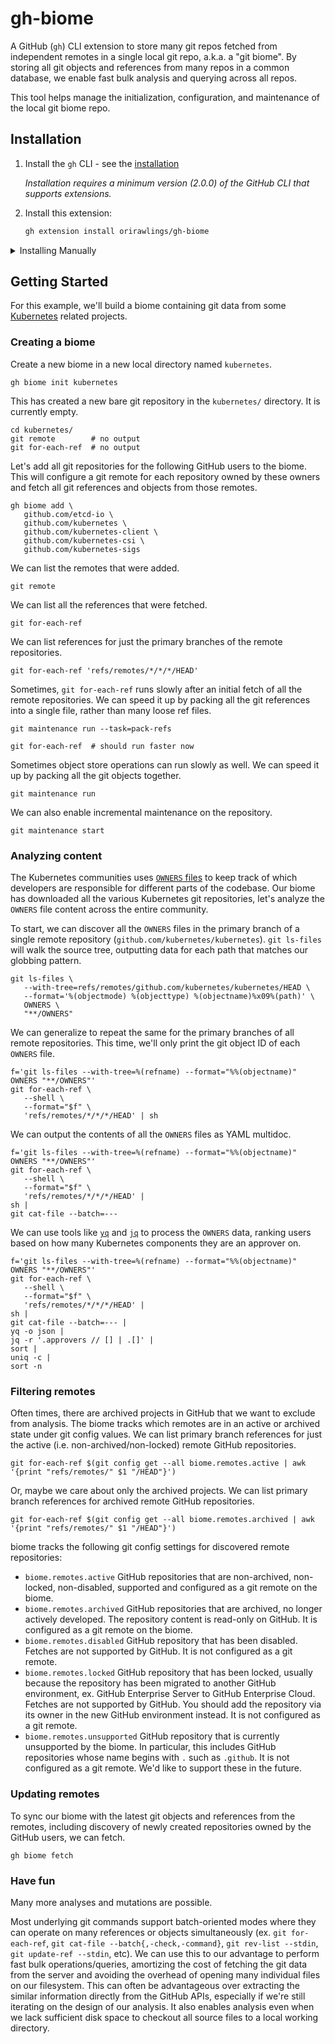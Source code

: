 # gh-biome

A GitHub (`gh`) CLI extension to store many git repos fetched from independent remotes in a single local git repo, a.k.a. a "git biome". By storing all git objects and references from many repos in a common database, we enable fast bulk analysis and querying across all repos.

This tool helps manage the initialization, configuration, and maintenance of the local git biome repo.


## Installation

1. Install the `gh` CLI - see the [installation](https://github.com/cli/cli#installation)

   _Installation requires a minimum version (2.0.0) of the GitHub CLI that supports extensions._

2. Install this extension:

   ```sh
   gh extension install orirawlings/gh-biome
   ```

<details>
   <summary>Installing Manually</summary>

> If you want to install this extension **manually**, follow these steps:

1. Clone the repo

   ```shell
   # git
   git clone https://github.com/orirawlings/gh-biome
   ```

   ```shell
   # GitHub CLI
   gh repo clone orirawlings/gh-biome
   ```

2. Cd into it

   ```bash
   cd gh-biome
   ```

3. Build it

   ```bash
   go build
   ```

4. Install it locally
   ```bash
   gh extension install .
   ```
   </details>

## Getting Started

For this example, we'll build a biome containing git data from some [Kubernetes](https://kubernetes.io/) related projects.

### Creating a biome

Create a new biome in a new local directory named `kubernetes`.

```
gh biome init kubernetes
```

This has created a new bare git repository in the `kubernetes/` directory. It is currently empty.

```
cd kubernetes/
git remote        # no output
git for-each-ref  # no output
```

Let's add all git repositories for the following GitHub users to the biome. This will configure a git remote for each repository owned by these owners and fetch all git references and objects from those remotes.

```
gh biome add \
   github.com/etcd-io \
   github.com/kubernetes \
   github.com/kubernetes-client \
   github.com/kubernetes-csi \
   github.com/kubernetes-sigs
```

We can list the remotes that were added.

```
git remote
```

We can list all the references that were fetched.

```
git for-each-ref
```

We can list references for just the primary branches of the remote repositories.

```
git for-each-ref 'refs/remotes/*/*/*/HEAD'
```

Sometimes, `git for-each-ref` runs slowly after an initial fetch of all the remote repositories. We can speed it up by packing all the git references into a single file, rather than many loose ref files.

```
git maintenance run --task=pack-refs

git for-each-ref  # should run faster now
```

Sometimes object store operations can run slowly as well. We can speed it up by packing all the git objects together.

```
git maintenance run
```

We can also enable incremental maintenance on the repository.

```
git maintenance start
```

### Analyzing content

The Kubernetes communities uses [`OWNERS` files](https://www.kubernetes.dev/docs/guide/owners/) to keep track of which developers are responsible for different parts of the codebase. Our biome has downloaded all the various Kubernetes git repositories, let's analyze the `OWNERS` file content across the entire community.

To start, we can discover all the `OWNERS` files in the primary branch of a single remote repository (`github.com/kubernetes/kubernetes`). `git ls-files` will walk the source tree, outputting data for each path that matches our globbing pattern.

```
git ls-files \
   --with-tree=refs/remotes/github.com/kubernetes/kubernetes/HEAD \
   --format='%(objectmode) %(objecttype) %(objectname)%x09%(path)' \
   OWNERS \
   "**/OWNERS"
```

We can generalize to repeat the same for the primary branches of all remote repositories. This time, we'll only print the git object ID of each `OWNERS` file.

```
f='git ls-files --with-tree=%(refname) --format="%%(objectname)" OWNERS "**/OWNERS"'
git for-each-ref \
   --shell \
   --format="$f" \
   'refs/remotes/*/*/*/HEAD' | sh
```

We can output the contents of all the `OWNERS` files as YAML multidoc.

```
f='git ls-files --with-tree=%(refname) --format="%%(objectname)" OWNERS "**/OWNERS"'
git for-each-ref \
   --shell \
   --format="$f" \
   'refs/remotes/*/*/*/HEAD' |
sh |
git cat-file --batch=---
```

We can use tools like [`yq`](https://github.com/mikefarah/yq) and [`jq`](https://jqlang.github.io/jq/) to process the `OWNERS` data, ranking users based on how many Kubernetes components they are an approver on.

```
f='git ls-files --with-tree=%(refname) --format="%%(objectname)" OWNERS "**/OWNERS"'
git for-each-ref \
   --shell \
   --format="$f" \
   'refs/remotes/*/*/*/HEAD' |
sh |
git cat-file --batch=--- |
yq -o json |
jq -r '.approvers // [] | .[]' |
sort |
uniq -c |
sort -n
```

### Filtering remotes

Often times, there are archived projects in GitHub that we want to exclude from analysis. The biome tracks which remotes are in an active or archived state under git config values. We can list primary branch references for just the active (i.e. non-archived/non-locked) remote GitHub repositories.

```
git for-each-ref $(git config get --all biome.remotes.active | awk '{print "refs/remotes/" $1 "/HEAD"}')
```

Or, maybe we care about only the archived projects. We can list primary branch references for archived remote GitHub repositories.

```
git for-each-ref $(git config get --all biome.remotes.archived | awk '{print "refs/remotes/" $1 "/HEAD"}')
```

biome tracks the following git config settings for discovered remote repositories:

- `biome.remotes.active` GitHub repositories that are non-archived, non-locked, non-disabled, supported and configured as a git remote on the biome.
- `biome.remotes.archived` GitHub repositories that are archived, no longer actively developed. The repository content is read-only on GitHub. It is configured as a git remote on the biome.
- `biome.remotes.disabled` GitHub repository that has been disabled. Fetches are not supported by GitHub. It is not configured as a git remote.
- `biome.remotes.locked` GitHub repository that has been locked, usually because the repository has been migrated to another GitHub environment, ex. GitHub Enterprise Server to GitHub Enterprise Cloud. Fetches are not supported by GitHub. You should add the repository via its owner in the new GitHub environment instead. It is not configured as a git remote.
- `biome.remotes.unsupported` GitHub repository that is currently unsupported by the biome. In particular, this includes GitHub repositories whose name begins with `.` such as `.github`. It is not configured as a git remote. We'd like to support these in the future.

### Updating remotes

To sync our biome with the latest git objects and references from the remotes, including discovery of newly created repositories owned by the GitHub users, we can fetch.

```
gh biome fetch
```

### Have fun

Many more analyses and mutations are possible.

Most underlying git commands support batch-oriented modes where they can operate on many references or objects simultaneously (ex. `git for-each-ref`, `git cat-file --batch{,-check,-command}`, `git rev-list --stdin`, `git update-ref --stdin`, etc). We can use this to our advantage to perform fast bulk operations/queries, amortizing the cost of fetching the git data from the server and avoiding the overhead of opening many individual files on our filesystem. This can often be advantageous over extracting the similar information directly from the GitHub APIs, especially if we're still iterating on the design of our analysis. It also enables analysis even when we lack sufficient disk space to checkout all source files to a local working directory.
